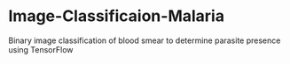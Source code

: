 # Image-Classificaion-Malaria
Binary image classification of blood smear to determine parasite presence using TensorFlow 
